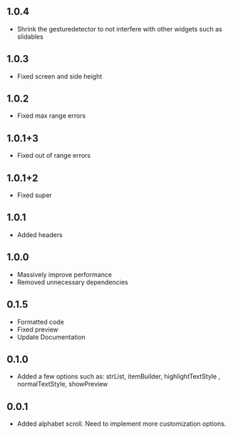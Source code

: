## 1.0.4
* Shrink the gesturedetector to not interfere with other widgets such as slidables

## 1.0.3
* Fixed screen and side height

## 1.0.2
* Fixed max range errors

## 1.0.1+3
* Fixed out of range errors

## 1.0.1+2
* Fixed super


## 1.0.1
* Added headers

## 1.0.0
* Massively improve performance
* Removed unnecessary dependencies


## 0.1.5
* Formatted code
* Fixed preview
* Update Documentation


## 0.1.0

* Added a few options such as: strList, itemBuilder, highlightTextStyle
, normalTextStyle, showPreview


## 0.0.1

* Added alphabet scroll. Need to implement more customization options.

